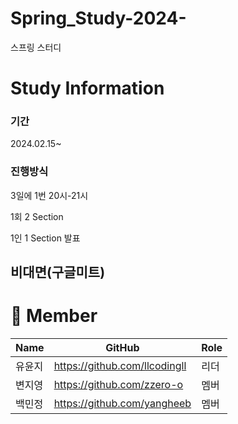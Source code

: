 # Spring_Study-2024-
스프링 스터디

# Study Information
### 기간

  2024.02.15~
  
### 진행방식
  
  3일에 1번 20시-21시
  
  1회 2 Section
  
  1인 1 Section 발표
  
  비대면(구글미트)
---
# 👥 Member
| Name | GitHub | Role |
| --- | --- | --- |
| 유윤지 | https://github.com/llcodingll | 리더 |
| 변지영 | https://github.com/zzero-o | 멤버 |
| 백민정 | https://github.com/yangheeb | 멤버 |

